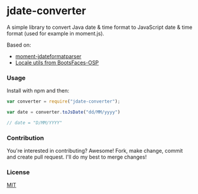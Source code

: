 # jdate-converter

A simple library to convert Java date & time format to JavaScript date & time format (used for example in moment.js).

Based on: 
 * [moment-jdateformatparser](https://github.com/MadMG/moment-jdateformatparser)
 * [Locale utils from BootsFaces-OSP](https://github.com/TheCoder4eu/BootsFaces-OSP/blob/master/src/main/java/net/bootsfaces/utils/LocaleUtils.java)

### Usage
Install with npm and then:

```javascript
var converter = require("jdate-converter");

var date = converter.toJsDate("dd/MM/yyyy")

// date = "D/MM/YYYY"

```

### Contribution
You're interested in contributing? Awesome! Fork, make change, commit and create
pull request. I'll do my best to merge changes!

### License
[MIT](/LICENSE)